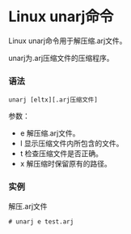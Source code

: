 # Linux unarj命令

Linux unarj命令用于解压缩.arj文件。

unarj为.arj压缩文件的压缩程序。

### 语法

    unarj [eltx][.arj压缩文件]

参数：

- e   解压缩.arj文件。
- l   显示压缩文件内所包含的文件。
- t   检查压缩文件是否正确。
- x   解压缩时保留原有的路径。

### 实例

解压.arj文件

    # unarj e test.arj
    
